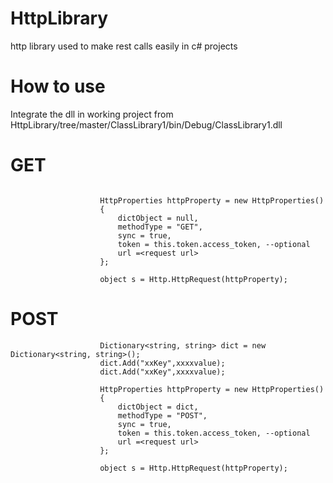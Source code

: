 # HttpLibrary
http library used to make rest calls easily in  c# projects

# How to use
Integrate the dll in working project from HttpLibrary/tree/master/ClassLibrary1/bin/Debug/ClassLibrary1.dll

# GET
```

                    HttpProperties httpProperty = new HttpProperties()
                    {
                        dictObject = null,
                        methodType = "GET",
                        sync = true,
                        token = this.token.access_token, --optional
                        url =<request url>
                    };

                    object s = Http.HttpRequest(httpProperty);
```

# POST

```
                    Dictionary<string, string> dict = new Dictionary<string, string>();
                    dict.Add("xxKey",xxxxvalue);
                    dict.Add("xxKey",xxxxvalue);
                            
                    HttpProperties httpProperty = new HttpProperties()
                    {
                        dictObject = dict,
                        methodType = "POST",
                        sync = true,
                        token = this.token.access_token, --optional
                        url =<request url>
                    };

                    object s = Http.HttpRequest(httpProperty);
```
